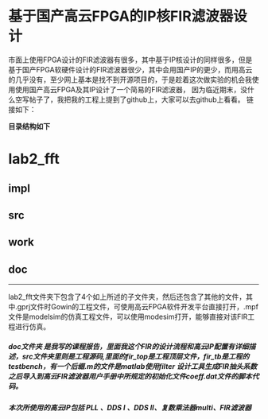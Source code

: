 
# 基于国产高云FPGA的IP核FIR滤波器设计
市面上使用FPGA设计的FIR滤波器有很多，其中基于IP核设计的同样很多，但是基于国产FPGA软硬件设计的FIR滤波器很少，其中会用国产IP的更少，而用高云的几乎没有，至少网上基本是找不到开源项目的，于是趁着这次做实验的机会我使用使用国产高云FPGA及其IP设计了一个简易的FIR滤波器，
因为临近期末，没什么空写帖子了，我把我的工程上提到了github上，大家可以去github上看看。
链接如下：

**目录结构如下**
# lab2_fft 
## impl
## src
## work
## doc
----

lab2_fft文件夹下包含了4个如上所述的子文件夹，然后还包含了其他的文件，其中.gprj文件时Gowin的工程文件，可使用高云FPGA软件开发平台直接打开，.mpf文件是modelsim的仿真工程文件，可以使用modesim打开，能够直接对该FIR工程进行仿真。
##### doc文件夹 是我写的课程报告，里面我这个FIR的设计流程和高云IP配置有详细描述，src文件夹里则是工程源码,里面的fir_top是工程顶层文件，fir_tb是工程的testbench，有一个后缀.m的文件是matlab使用filter 设计工具生成FIR抽头系数之后导入到高云FIR滤波器用户手册中所规定的初始化文件coeff.dat文件的脚本代码。
##### 本次所使用的高云IP包括 PLL 、DDS I 、DDS II、复数乘法器multi、FIR滤波器
